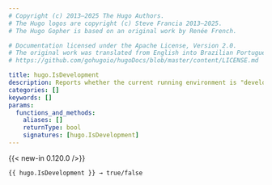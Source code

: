 ```yaml
---
# Copyright (c) 2013–2025 The Hugo Authors.
# The Hugo logos are copyright (c) Steve Francia 2013–2025.
# The Hugo Gopher is based on an original work by Renée French.

# Documentation licensed under the Apache License, Version 2.0.
# The original work was translated from English into Brazilian Portuguese.
# https://github.com/gohugoio/hugoDocs/blob/master/content/LICENSE.md

title: hugo.IsDevelopment
description: Reports whether the current running environment is "development".
categories: []
keywords: []
params:
  functions_and_methods:
    aliases: []
    returnType: bool
    signatures: [hugo.IsDevelopment]
---
```


{{< new-in 0.120.0 />}}

```go-html-template
{{ hugo.IsDevelopment }} → true/false
```
